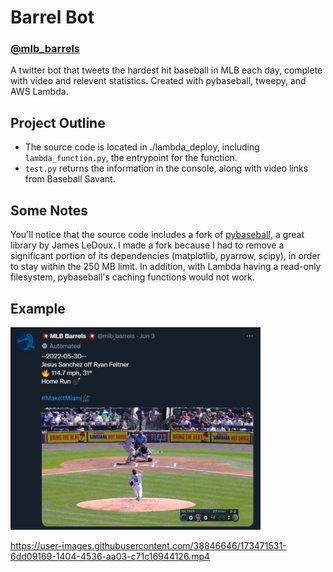 # Barrel Bot
### [@mlb_barrels](https://twitter.com/mlb_barrels)
A twitter bot that tweets the hardest hit baseball in MLB each day, complete with video and relevent statistics. Created with pybaseball, tweepy, and AWS Lambda.

## Project Outline
- The source code is located in ./lambda_deploy, including `lambda_function.py`, the entrypoint for the function.
- `test.py` returns the information in the console, along with video links from Baseball Savant.

## Some Notes
 You'll notice that the source code includes a fork of [pybaseball](https://github.com/jldbc/pybaseball), a great library by James LeDoux. I made a fork because I had to remove a significant portion of its dependencies (matplotlib, pyarrow, scipy), in order to stay within the 250 MB limit. In addition, with Lambda having a read-only filesystem, pybaseball's caching functions would not work.


## Example
<img src="branding/Example Tweet.jpg" alt="Example Tweet" width="400"/>

https://user-images.githubusercontent.com/38846646/173471531-6dd09169-1404-4536-aa03-c71c16944126.mp4
